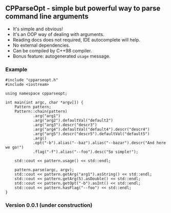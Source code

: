 ## CPParseOpt - simple but powerful way to parse command line arguments
- It's simple and obvious!
- It's an OOP way of dealing with arguments.
- Reading docs does not required, IDE autocomplete will help.
- No external dependencies. 
- Can be compiled by C++98 compiler.
- Bonus feature: autogenerated `usage` message. 

### Example
    #include "cpparseopt.h"
    #include <iostream>

    using namespace cpparseopt;

    int main(int argc, char *argv[]) {
        Pattern pattern;
        Pattern::chain(pattern)
                .arg("arg1")
                .arg("arg2").defaultVal("default2")
                .arg("arg3").descr("descr3")
                .arg("arg4").defaultVal("default4").descr("descr4")
                .arg("arg5").descr("descr5").defaultVal("default5")
                .arg()
                .opt("-b").alias("--baz").alias("--bazar").descr("And here we go!")
                .flag("-f").alias("--foo").desc("So simple!");
    
        std::cout << pattern.usage() << std::endl;
        
        pattern.parse(argc, argv);
        std::cout << pattern.getArg("arg1").asString() << std::endl;
        std::cout << pattern.getArg(5).asDouble() << std::endl;
        std::cout << pattern.getOpt("-b").asInt() << std::endl;
        std::cout << pattern.hasFlag("--foo") << std::endl;
    }
    
### Version 0.0.1 (under construction)    